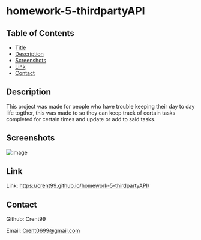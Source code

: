 # homework-5-thirdpartyAPI

## Table of Contents

- [Title](#title)
- [Description](#description)
- [Screenshots](#screenshots)
- [Link](#link)
- [Contact](#contact)

## Description

This project was made for people who have trouble keeping their day to day life togther, this was made to so they can keep track of certain tasks completed for certain times and update or add to said tasks.

## Screenshots

![image](https://github.com/Crent99/homework-5-thirdpartyAPI/assets/144420438/3d372389-f844-4bc1-b245-4babb9f34e1e)

## Link

Link: https://crent99.github.io/homework-5-thirdpartyAPI/

## Contact

Github: Crent99

Email: Crent0699@gmail.com
